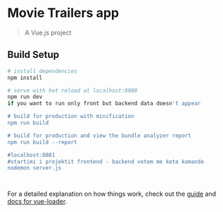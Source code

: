 # Movie Trailers app

> A Vue.js project

## Build Setup

``` bash
# install dependencies
npm install

# serve with hot reload at localhost:8080
npm run dev 
if you want to run only front but backend data doesn't appear

# build for production with minification
npm run build

# build for production and view the bundle analyzer report
npm run build --report

#localhost:8081
#startimi i projektit frontend - backend vetem me kete komande
nodemon server.js 




```

For a detailed explanation on how things work, check out the [guide](http://vuejs-templates.github.io/webpack/) and [docs for vue-loader](http://vuejs.github.io/vue-loader).
